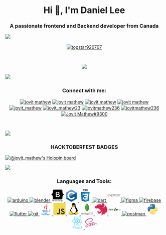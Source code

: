 

<h1 align="center">Hi 👋, I'm Daniel Lee</h1>
<h3 align="center">A passionate frontend and Backend developer from Canada</h3>


 <a href="https://github.com/Jovit-Mathew236/"><img src="https://readme-typing-svg.herokuapp.com?lines= Senior Full Stack Engineer;and;Freelancer;also+a+tech+enthusiast&center=true&width=500&height=30"></a>


<p align="center"> <a href="https://github.com/ryo-ma/github-profile-trophy"><img src="https://github-profile-trophy.vercel.app/?username=jovit-mathew236" alt="topstar920707" /></a> </p>

<!-- - 🌱 I’m currently learning **Flutter**

- 👨‍💻 All of my projects are available at [https://jovit-mathew236.github.io/My-Personal-Web/](https://jovit-mathew236.github.io/My-Personal-Web/)

- 💬 Ask me about **React Js and html,css,js**

- 📫 How to reach me **jovitmathew236@gmail.com**

- ⚡ Fun fact **I'm so cool😂** -->

<br>
<!-- <style></style> -->
<div align="center">


<!-- <img src="https://user-images.githubusercontent.com/73097560/115834477-dbab4500-a447-11eb-908a-139a6edaec5c.gif"></a> -->

<!-- <a href="https://app.daily.dev/Jovit_Mathew"><img src="https://api.daily.dev/devcards/09960e4811484f9cb5de35871627cf80.png?r=3vt" width="210" height="310" alt="Jovit Mathew's Dev Card"/></a> -->


<img src="h/ttps://user-images.githubusercontent.com/73097560/115834477-dbab4500-a447-11eb-908a-139a6edaec5c.gif"></a>




</div>

<!-- ### Blogs posts -->
<!-- BLOG-POST-LIST:START -->
<!-- BLOG-POST-LIST:END -->


<img src="https://user-images.githubusercontent.com/73097560/115834477-dbab4500-a447-11eb-908a-139a6edaec5c.gif"></a>

<h3 align="center">Connect with me:</h3>
<p align="center">
<a href="https://dev.to/jovit mathew" target="blank"><img align="center" src="https://raw.githubusercontent.com/rahuldkjain/github-profile-readme-generator/master/src/images/icons/Social/devto.svg" alt="jovit mathew" height="30" width="40" /></a>
<a href="https://linkedin.com/in/jovit mathew" target="blank"><img align="center" src="https://raw.githubusercontent.com/rahuldkjain/github-profile-readme-generator/master/src/images/icons/Social/linked-in-alt.svg" alt="jovit mathew" height="30" width="40" /></a>
<a href="https://stackoverflow.com/users/jovit mathew" target="blank"><img align="center" src="https://raw.githubusercontent.com/rahuldkjain/github-profile-readme-generator/master/src/images/icons/Social/stack-overflow.svg" alt="jovit mathew" height="30" width="40" /></a>
<a href="https://fb.com/jovit mathew" target="blank"><img align="center" src="https://raw.githubusercontent.com/rahuldkjain/github-profile-readme-generator/master/src/images/icons/Social/facebook.svg" alt="jovit mathew" height="30" width="40" /></a>
<a href="https://instagram.com/jovit_mathew" target="blank"><img align="center" src="https://raw.githubusercontent.com/rahuldkjain/github-profile-readme-generator/master/src/images/icons/Social/instagram.svg" alt="jovit_mathew" height="30" width="40" /></a>
<a href="https://www.codechef.com/users/jovit_mathew23" target="blank"><img align="center" src="https://cdn.jsdelivr.net/npm/simple-icons@3.1.0/icons/codechef.svg" alt="jovit_mathew23" height="30" width="40" /></a>
<a href="https://www.hackerrank.com/jovitmathew236" target="blank"><img align="center" src="https://raw.githubusercontent.com/rahuldkjain/github-profile-readme-generator/master/src/images/icons/Social/hackerrank.svg" alt="jovitmathew236" height="30" width="40" /></a>
<a href="https://auth.geeksforgeeks.org/user/jovitmathew236" target="blank"><img align="center" src="https://raw.githubusercontent.com/rahuldkjain/github-profile-readme-generator/master/src/images/icons/Social/geeks-for-geeks.svg" alt="jovitmathew236" height="30" width="40" /></a>
<a href="https://discord.gg/Jovit Mathew#9300" target="blank"><img align="center" src="https://raw.githubusercontent.com/rahuldkjain/github-profile-readme-generator/master/src/images/icons/Social/discord.svg" alt="Jovit Mathew#9300" height="30" width="40" /></a>
</p>

<br>

<img src="https://user-images.githubusercontent.com/73097560/115834477-dbab4500-a447-11eb-908a-139a6edaec5c.gif"></a>

<h3 align="center">HACKTOBERFEST BADGES</h3>

[![@jovit_mathew's Holopin board](https://holopin.me/jovit_mathew)](https://holopin.io/@jovit_mathew)

<img src="https://user-images.githubusercontent.com/73097560/115834477-dbab4500-a447-11eb-908a-139a6edaec5c.gif"></a>

<h3 align="center">Languages and Tools:</h3>
<p align="center"> <a href="https://www.arduino.cc/" target="_blank" rel="noreferrer"> <img src="https://cdn.worldvectorlogo.com/logos/arduino-1.svg" alt="arduino" width="40" height="40"/> </a> <a href="https://www.blender.org/" target="_blank" rel="noreferrer"> <img src="https://download.blender.org/branding/community/blender_community_badge_white.svg" alt="blender" width="40" height="40"/> </a> <a href="https://getbootstrap.com" target="_blank" rel="noreferrer"> <img src="https://raw.githubusercontent.com/devicons/devicon/master/icons/bootstrap/bootstrap-plain-wordmark.svg" alt="bootstrap" width="40" height="40"/> </a> <a href="https://www.cprogramming.com/" target="_blank" rel="noreferrer"> <img src="https://raw.githubusercontent.com/devicons/devicon/master/icons/c/c-original.svg" alt="c" width="40" height="40"/> </a> <a href="https://www.w3schools.com/css/" target="_blank" rel="noreferrer"> <img src="https://raw.githubusercontent.com/devicons/devicon/master/icons/css3/css3-original-wordmark.svg" alt="css3" width="40" height="40"/> </a> <a href="https://dart.dev" target="_blank" rel="noreferrer"> <img src="https://www.vectorlogo.zone/logos/dartlang/dartlang-icon.svg" alt="dart" width="40" height="40"/> </a> <a href="https://expressjs.com" target="_blank" rel="noreferrer"> <img src="https://raw.githubusercontent.com/devicons/devicon/master/icons/express/express-original-wordmark.svg" alt="express" width="40" height="40"/> </a> <a href="https://www.figma.com/" target="_blank" rel="noreferrer"> <img src="https://www.vectorlogo.zone/logos/figma/figma-icon.svg" alt="figma" width="40" height="40"/> </a> <a href="https://firebase.google.com/" target="_blank" rel="noreferrer"> <img src="https://www.vectorlogo.zone/logos/firebase/firebase-icon.svg" alt="firebase" width="40" height="40"/> </a> <a href="https://flutter.dev" target="_blank" rel="noreferrer"> <img src="https://www.vectorlogo.zone/logos/flutterio/flutterio-icon.svg" alt="flutter" width="40" height="40"/> </a> <a href="https://git-scm.com/" target="_blank" rel="noreferrer"> <img src="https://www.vectorlogo.zone/logos/git-scm/git-scm-icon.svg" alt="git" width="40" height="40"/> </a> <a href="https://www.java.com" target="_blank" rel="noreferrer"> <img src="https://raw.githubusercontent.com/devicons/devicon/master/icons/java/java-original.svg" alt="java" width="40" height="40"/> </a> <a href="https://developer.mozilla.org/en-US/docs/Web/JavaScript" target="_blank" rel="noreferrer"> <img src="https://raw.githubusercontent.com/devicons/devicon/master/icons/javascript/javascript-original.svg" alt="javascript" width="40" height="40"/> </a> <a href="https://www.linux.org/" target="_blank" rel="noreferrer"> <img src="https://raw.githubusercontent.com/devicons/devicon/master/icons/linux/linux-original.svg" alt="linux" width="40" height="40"/> </a> <a href="https://www.mongodb.com/" target="_blank" rel="noreferrer"> <img src="https://raw.githubusercontent.com/devicons/devicon/master/icons/mongodb/mongodb-original-wordmark.svg" alt="mongodb" width="40" height="40"/> </a> <a href="https://nestjs.com/" target="_blank" rel="noreferrer"> <img src="https://raw.githubusercontent.com/devicons/devicon/master/icons/nestjs/nestjs-plain.svg" alt="nestjs" width="40" height="40"/> </a> <a href="https://nodejs.org" target="_blank" rel="noreferrer"> <img src="https://raw.githubusercontent.com/devicons/devicon/master/icons/nodejs/nodejs-original-wordmark.svg" alt="nodejs" width="40" height="40"/> </a> <a href="https://postman.com" target="_blank" rel="noreferrer"> <img src="https://www.vectorlogo.zone/logos/getpostman/getpostman-icon.svg" alt="postman" width="40" height="40"/> </a> <a href="https://www.python.org" target="_blank" rel="noreferrer"> <img src="https://raw.githubusercontent.com/devicons/devicon/master/icons/python/python-original.svg" alt="python" width="40" height="40"/> </a> <a href="https://reactjs.org/" target="_blank" rel="noreferrer"> <img src="https://raw.githubusercontent.com/devicons/devicon/master/icons/react/react-original-wordmark.svg" alt="react" width="40" height="40"/> </a> <a href="https://sass-lang.com" target="_blank" rel="noreferrer"> <img src="https://raw.githubusercontent.com/devicons/devicon/master/icons/sass/sass-original.svg" alt="sass" width="40" height="40"/> </a> </p>


<!-- <h3 align="center">Support:</h3> -->

<!-- </br> -->

<!-- <div align="center" width="495px"> -->
<!-- <p><img align="center" width="495px" src="https://github-readme-stats.vercel.app/api/top-langs?username=jovit-mathew236&show_icons=true&locale=en&layout=compact" alt="tostar920707" /></p> -->

<!-- <p><img align="center" width="495px" src="https://github-readme-stats.vercel.app/api?username=jovit-mathew236&show_icons=true&locale=en" alt="jovit-mathew236" /></p> -->

<!-- <p><img align="center" width="495px" src="https://github-readme-streak-stats.herokuapp.com/?user=jovit-mathew236&" alt="jovit-mathew236" /></p> -->

<!-- <br> -->
<!-- <div><a href="https://www.buymeacoffee.com/jovitmatheA"> <img align="center" src="https://raw.githubusercontent.com/Jovit-Mathew236/Jovit-Mathew236/main/default-yellow.webp" height="50" width="210" alt="jovitmatheA" /></a></div> -->



</div>
